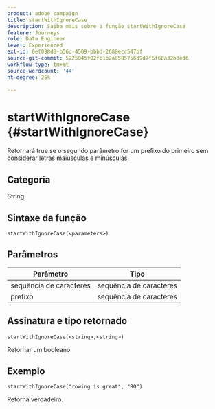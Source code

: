 ```yaml
---
product: adobe campaign
title: startWithIgnoreCase
description: Saiba mais sobre a função startWithIgnoreCase
feature: Journeys
role: Data Engineer
level: Experienced
exl-id: 0ef098d8-b56c-4509-bbbd-2688ecc547bf
source-git-commit: 5225045f02fb1b2a8505756d9d7f6f60a32b3ed6
workflow-type: tm+mt
source-wordcount: '44'
ht-degree: 25%

---
```


# startWithIgnoreCase {#startWithIgnoreCase}

Retornará true se o segundo parâmetro for um prefixo do primeiro sem considerar letras maiúsculas e minúsculas.

## Categoria

String

## Sintaxe da função

`startWithIgnoreCase(<parameters>)`

## Parâmetros

| Parâmetro | Tipo |
|-------------|--------|
| sequência de caracteres | sequência de caracteres |
| prefixo | sequência de caracteres |

## Assinatura e tipo retornado

`startWithIgnoreCase(<string>,<string>)`

Retornar um booleano.

## Exemplo

`startWithIgnoreCase("rowing is great", "RO")`

Retorna verdadeiro.
